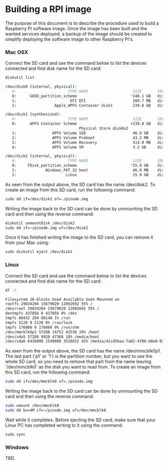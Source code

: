 Building a RPI image
====================

The purpose of this document is to describe the procedure used to build a Raspberry PI software image. Once the image has been built and the wanted services deployed, a backup of the image should be created to simplify deploying the software image to other Raspberry PI's.

### Mac OSX

Connect the SD card and use the command below to list the devices connected and find disk name for the SD card:

~~~bash
diskutil list

/dev/disk0 (internal, physical):
   #:                       TYPE NAME                    SIZE       IDENTIFIER
   0:      GUID_partition_scheme                        *240.1 GB   disk0
   1:                        EFI EFI                     209.7 MB   disk0s1
   2:                 Apple_APFS Container disk1         239.8 GB   disk0s2

/dev/disk1 (synthesized):
   #:                       TYPE NAME                    SIZE       IDENTIFIER
   0:      APFS Container Scheme -                      +239.8 GB   disk1
                                 Physical Store disk0s2
   1:                APFS Volume SSD                     46.9 GB    disk1s1
   2:                APFS Volume Preboot                 43.2 MB    disk1s2
   3:                APFS Volume Recovery                514.0 MB   disk1s3
   4:                APFS Volume VM                      3.2 GB     disk1s4

/dev/disk2 (internal, physical):
   #:                       TYPE NAME                    SIZE       IDENTIFIER
   0:     FDisk_partition_scheme                        *15.9 GB    disk2
   1:             Windows_FAT_32 boot                    46.0 MB    disk2s1
   2:                      Linux                         15.9 GB    disk2s2
~~~ 

As seen from the output above, the SD card has the name /dev/disk2. To create an image from this SD card, run the following command:

~~~bash
sudo dd if=/dev/disk2 of=./pinode.img
~~~ 

Writing the image back to the SD card can be done by unmounting the SD card and then using the reverse command:

~~~bash
diskutil unmountDisk /dev/disk2
sudo dd if=~/pinode.img of=/dev/disk2
~~~ 

Once it has finished writing the image to the SD card, you can remove it from your Mac using:

~~~bash
sudo diskutil eject /dev/disk2
~~~ 

### Linux

Connect the SD card and use the command below to list the devices connected and find disk name for the SD card:

~~~bash
df -h

Filesystem 1K-blocks Used Available Use% Mounted on
rootfs 29834204 15679020 12892692 55% /
/dev/root 29834204 15679020 12892692 55% /
devtmpfs 437856 0 437856 0% /dev
tmpfs 88432 284 88148 1% /run
tmpfs 5120 0 5120 0% /run/lock
tmpfs 176860 0 176860 0% /run/shm
/dev/mmcblk0p1 57288 14752 42536 26% /boot
/dev/sda5 57288 9920 47368 18% /media/boot
/dev/sda6 6420000 2549088 3526652 42% /media/41cd5baa-7a62-4706-b8e8-02c43ccee8d9
~~~ 

As seen from the output above, the SD card has the name /dev/mmcblk0p1. The last part ('p1' or '1') is the partition number, but you want to use the whole SD card, so you need to remove that part from the name leaving '/dev/mmcblk0' as the disk you want to read from. To create an image from this SD card, run the following command:

~~~bash
sudo dd if=/dev/mmcblk0 of=./pinode.img
~~~ 

Writing the image back to the SD card can be done by unmounting the SD card and then using the reverse command:

~~~bash
sudo umount /dev/mmcblk0
sudo dd bs=4M if=~/pinode.img of=/dev/mmcblk0
~~~ 

Wait while it completes. Before ejecting the SD card, make sure that your Linux PC has completed writing to it using the command:

~~~bash
sudo sync
~~~ 

### Windows

TBD.
